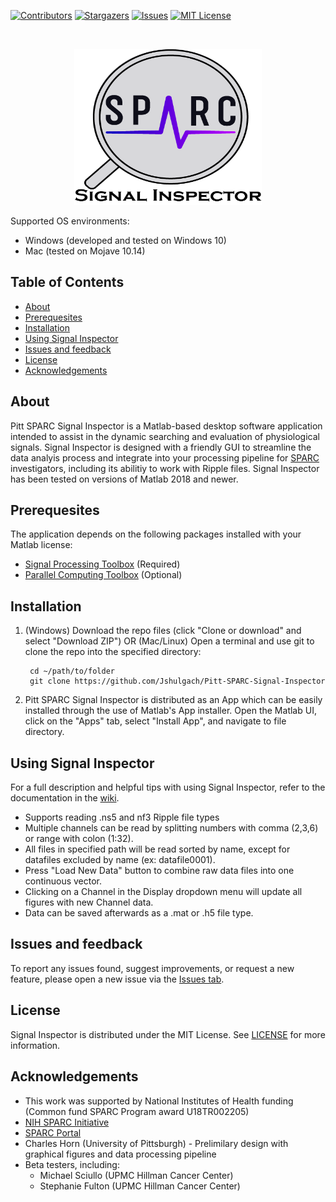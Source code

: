 [![Contributors][contributors-shield]][contributors-url]
[![Stargazers][stars-shield]][stars-url]
[![Issues][issues-shield]][issues-url]
[![MIT License][license-shield]][license-url]


<!-- HEADER -->
<br />
<p align="center">
  <a href="#">
    <img src="/doc/images/pitt_SPARC_logo.png" alt="Logo" width="300" height="250">
  </a>
</p>

Supported OS environments:
* Windows (developed and tested on Windows 10)
* Mac  (tested on Mojave 10.14) 
<!--* Linux (in testing) -->

<!-- TABLE OF CONTENTS -->
## Table of Contents

* [About](#about)
* [Prerequesites](#prerequesites)
* [Installation](#installation)
* [Using Signal Inspector](#using-signal-inspector)
* [Issues and feedback](#issues-and-feedback)
* [License](#license)
* [Acknowledgements](#acknowledgements)


<!-- ABOUT -->
## About
Pitt SPARC Signal Inspector is a Matlab-based desktop software application intended to assist in the dynamic searching and evaluation of physiological signals. Signal Inspector is designed with a friendly GUI to streamline the data analyis process and integrate into your processing pipeline for [SPARC](https://commonfund.nih.gov/sparc) investigators, including its abilitiy to work with Ripple files.  Signal Inspector has been tested on versions of Matlab 2018 and newer.


## Prerequesites
The application depends on the following packages installed with your Matlab license:
 - [Signal Processing Toolbox](https://www.mathworks.com/products/signal.html) (Required)
 - [Parallel Computing Toolbox](https://www.mathworks.com/products/parallel-computing.html) (Optional) 

## Installation

1. (Windows) Download the repo files (click "Clone or download" and select "Download ZIP")
       OR
   (Mac/Linux) Open a terminal and use git to clone the repo into the specified directory:

        cd ~/path/to/folder
        git clone https://github.com/Jshulgach/Pitt-SPARC-Signal-Inspector
    

2. Pitt SPARC Signal Inspector is distributed as an App which can be easily installed through the use of Matlab's App installer. Open the Matlab UI, click on the "Apps" tab, select "Install App", and navigate to file directory.

## Using Signal Inspector
For a full description and helpful tips with using Signal Inspector, refer to the documentation in the [wiki](https://github.com/Jshulgach/Pitt-SPARC-Signal-Inspector/wiki).

- Supports reading .ns5 and nf3 Ripple file types
- Multiple channels can be read by splitting numbers with comma (2,3,6) or range with colon (1:32).
- All files in specified path will be read sorted by name, except for datafiles excluded by name (ex: datafile0001).
- Press "Load New Data" button to combine raw data files into one continuous vector.
- Clicking on a Channel in the Display dropdown menu will update all figures with new Channel data.
- Data can be saved afterwards as a .mat or .h5 file type.

## Issues and feedback
To report any issues found, suggest improvements, or request a new feature, please open a new issue via the [Issues tab](https://github.com/Jshulgach/Pitt-SPARC-Signal-Inspector/issues).

## License
Signal Inspector is distributed under the MIT License. See [LICENSE](https://github.com/Jshulgach/Pitt-SPARC-Signal-Inspector/blob/master/LICENSE) for more information.

## Acknowledgements
* This work was supported by National Institutes of Health funding (Common fund SPARC Program award U18TR002205)
* [NIH SPARC Initiative](https://commonfund.nih.gov/sparc)
* [SPARC Portal](https://sparc.science/)
* Charles Horn (University of Pittsburgh) - Prelimilary design with graphical figures and data processing pipeline
* Beta testers, including:
  * Michael Sciullo (UPMC Hillman Cancer Center)
  * Stephanie Fulton (UPMC Hillman Cancer Center)


[contributors-shield]: https://img.shields.io/github/contributors/Jshulgach/Pitt-SPARC-Signal-Inspector.svg?style=flat-square
[contributors-url]: https://github.com/Jshulgach/Pitt-SPARC-Signal-Inspector/graphs/contributors
[stars-shield]: https://img.shields.io/github/stars/Jshulgach/Pitt-SPARC-Signal-Inspector.svg?style=flat-square
[stars-url]: https://github.com/Jshulgach/Pitt-SPARC-Signal-Inspector/stargazers
[issues-shield]: https://img.shields.io/github/issues/Jshulgach/Pitt-SPARC-Signal-Inspector.svg?style=flat-square
[issues-url]: https://github.com/Jshulgach/Pitt-SPARC-Signal-Inspector/issues
[license-shield]: https://img.shields.io/github/license/Jshulgach/Pitt-SPARC-Signal-Inspector.svg?style=flat-square
[license-url]: https://github.com/Jshulgach/Pitt-SPARC-Signal-Inspector/blob/master/LICENSE

